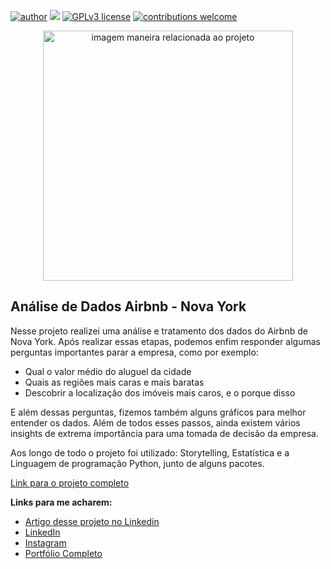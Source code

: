 [![author](https://img.shields.io/badge/author-felipeferreira-red.svg)](https://www.linkedin.com/in/felipeferreiratids/) [![](https://img.shields.io/badge/python-3.7+-blue.svg)](https://www.python.org/downloads/release/python-365/) [![GPLv3 license](https://img.shields.io/badge/License-GPLv3-blue.svg)](http://perso.crans.org/besson/LICENSE.html) [![contributions welcome](https://img.shields.io/badge/contributions-welcome-brightgreen.svg?style=flat)](https://github.com/ferreiramar96/Data_Science)

<p align="center">
  <img src="https://github.com/ferreiramar96/Analise-Dos-Dados-Airbnb-NYC/blob/main/new_york_city_10.png" alt="imagem maneira relacionada ao projeto"height=400px >
</p>

## Análise de Dados Airbnb - Nova York

Nesse projeto realizei uma análise e tratamento dos dados do Airbnb de Nova York. Após realizar essas etapas, podemos enfim responder algumas perguntas importantes parar a empresa, como por exemplo:
* Qual o valor médio do aluguel da cidade
* Quais as regiões mais caras e mais baratas
* Descobrir a localização dos imóveis mais caros, e o porque disso

E além dessas perguntas, fizemos também alguns gráficos para melhor entender os dados. Além de todos esses passos, ainda existem vários insights de extrema importância para uma tomada de decisão da empresa.

Aos longo de todo o projeto foi utilizado: Storytelling, Estatística e a Linguagem de programação Python, junto de alguns pacotes.


[Link para o projeto completo](https://bit.ly/40uSnFa)

**Links para me acharem:**
* [Artigo desse projeto no Linkedin](https://www.linkedin.com/feed/update/urn:li:activity:7029453146036789248/)
* [LinkedIn](https://www.linkedin.com/in/felipeferreiratids/)
* [Instagram](https://www.instagram.com/ferreiramar96/)
* [Portfólio Completo](https://github.com/ferreiramar96/Data_Science)
